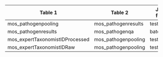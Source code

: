 |Table 1|Table 2|Join by field(s)|
|------------------------|------------------------|-------------------------------|
mos_pathogenpooling|mos_pathogenresults|testingVialID
mos_pathogenresults|mos_pathogenqa|batchID
mos_expertTaxonomistIDProcessed|mos_pathogenpooling|testingID
mos_expertTaxonomistIDRaw|mos_pathogenpooling|testingID
